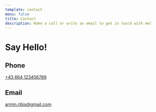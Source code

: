 ```yaml
---
template: contact
menu: false
title: Contact
description: Make a call or write an email to get in touch with me!
---
```

# Say Hello!

## Phone

[+43 664 123456789](tel:+43664123456789)

## Email

[armin.ribis@gmail.com](mailto:armin.ribis@hotmail.com)
